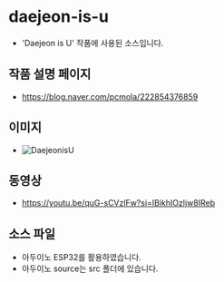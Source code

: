 # daejeon-is-u

- 'Daejeon is U' 작품에 사용된 소스입니다.

## 작품 설명 페이지

- https://blog.naver.com/pcmola/222854376859

## 이미지

- ![DaejeonisU](https://github.com/pcmola/daejeon-is-u/assets/20479087/4cb37b33-621f-4a57-a4e6-89944e663055)

## 동영상

- https://youtu.be/quG-sCVzlFw?si=IBikhIOzljw8IReb

## 소스 파일

- 아두이노 ESP32를 활용하였습니다.
- 아두이노 source는 src 폴더에 있습니다.
